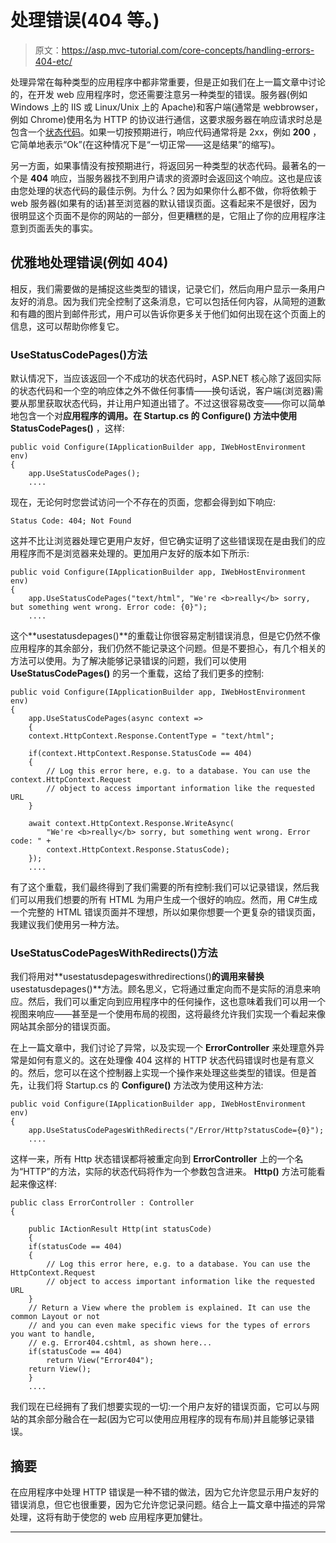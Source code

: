 # 处理错误(404 等。)

> 原文：<https://asp.mvc-tutorial.com/core-concepts/handling-errors-404-etc/>

处理异常在每种类型的应用程序中都非常重要，但是正如我们在上一篇文章中讨论的，在开发 web 应用程序时，您还需要注意另一种类型的错误。服务器(例如 Windows 上的 IIS 或 Linux/Unix 上的 Apache)和客户端(通常是 webbrowser，例如 Chrome)使用名为 HTTP 的协议进行通信，这要求服务器在响应请求时总是包含一个[状态代码](https://en.wikipedia.org/wiki/List_of_HTTP_status_codes)。如果一切按预期进行，响应代码通常将是 2xx，例如 **200** ，它简单地表示“Ok”(在这种情况下是“一切正常——这是结果”的缩写)。

另一方面，如果事情没有按预期进行，将返回另一种类型的状态代码。最著名的一个是 **404** 响应，当服务器找不到用户请求的资源时会返回这个响应。这也是应该由您处理的状态代码的最佳示例。为什么？因为如果你什么都不做，你将依赖于 web 服务器(如果有的话)甚至浏览器的默认错误页面。这看起来不是很好，因为很明显这个页面不是你的网站的一部分，但更糟糕的是，它阻止了你的应用程序注意到页面丢失的事实。

## 优雅地处理错误(例如 404)

相反，我们需要做的是捕捉这些类型的错误，记录它们，然后向用户显示一条用户友好的消息。因为我们完全控制了这条消息，它可以包括任何内容，从简短的道歉和有趣的图片到邮件形式，用户可以告诉你更多关于他们如何出现在这个页面上的信息，这可以帮助你修复它。

### UseStatusCodePages()方法

默认情况下，当应该返回一个不成功的状态代码时，ASP.NET 核心除了返回实际的状态代码和一个空的响应体之外不做任何事情——换句话说，客户端(浏览器)需要从那里获取状态代码，并让用户知道出错了。不过这很容易改变——你可以简单地包含一个对**应用程序的调用。在 **Startup.cs** 的 **Configure()** 方法中使用 StatusCodePages()** ，这样:

<input type="hidden" name="IL_IN_ARTICLE">

```
public void Configure(IApplicationBuilder app, IWebHostEnvironment env)
{
    app.UseStatusCodePages();
    ....
```

现在，无论何时您尝试访问一个不存在的页面，您都会得到如下响应:

```
Status Code: 404; Not Found
```

这并不比让浏览器处理它更用户友好，但它确实证明了这些错误现在是由我们的应用程序而不是浏览器来处理的。更加用户友好的版本如下所示:

```
public void Configure(IApplicationBuilder app, IWebHostEnvironment env)
{
    app.UseStatusCodePages("text/html", "We're <b>really</b> sorry, but something went wrong. Error code: {0}");
    ....
```

这个**usestatusdepages()**的重载让你很容易定制错误消息，但是它仍然不像应用程序的其余部分，我们仍然不能记录这个问题。但是不要担心，有几个相关的方法可以使用。为了解决能够记录错误的问题，我们可以使用 **UseStatusCodePages()** 的另一个重载，这给了我们更多的控制:

```
public void Configure(IApplicationBuilder app, IWebHostEnvironment env)
{
    app.UseStatusCodePages(async context =>
    {
    context.HttpContext.Response.ContentType = "text/html";

    if(context.HttpContext.Response.StatusCode == 404)
    {
        // Log this error here, e.g. to a database. You can use the context.HttpContext.Request 
        // object to access important information like the requested URL
    }

    await context.HttpContext.Response.WriteAsync(
        "We're <b>really</b> sorry, but something went wrong. Error code: " +
        context.HttpContext.Response.StatusCode);
    });
    ....
```

有了这个重载，我们最终得到了我们需要的所有控制:我们可以记录错误，然后我们可以用我们想要的所有 HTML 为用户生成一个很好的响应。然而，用 C#生成一个完整的 HTML 错误页面并不理想，所以如果你想要一个更复杂的错误页面，我建议我们使用另一种方法。

### UseStatusCodePagesWithRedirects()方法

我们将用对**usestatusdepageswithredirections()**的调用来替换**usestatusdepages()**方法。顾名思义，它将通过重定向而不是实际的消息来响应。然后，我们可以重定向到应用程序中的任何操作，这也意味着我们可以用一个视图来响应——甚至是一个使用布局的视图，这将最终允许我们实现一个看起来像网站其余部分的错误页面。

在上一篇文章中，我们讨论了异常，以及实现一个 **ErrorController** 来处理意外异常是如何有意义的。这在处理像 404 这样的 HTTP 状态代码错误时也是有意义的。然后，您可以在这个控制器上实现一个操作来处理这些类型的错误。但是首先，让我们将 Startup.cs 的 **Configure()** 方法改为使用这种方法:

```
public void Configure(IApplicationBuilder app, IWebHostEnvironment env)
{
    app.UseStatusCodePagesWithRedirects("/Error/Http?statusCode={0}");
    ....
```

这样一来，所有 Http 状态错误都将被重定向到 **ErrorController** 上的一个名为“HTTP”的方法，实际的状态代码将作为一个参数包含进来。 **Http()** 方法可能看起来像这样:

```
public class ErrorController : Controller  
{  

    public IActionResult Http(int statusCode)  
    {  
    if(statusCode == 404)  
    {  
        // Log this error here, e.g. to a database. You can use the HttpContext.Request   
        // object to access important information like the requested URL  
    }  
    // Return a View where the problem is explained. It can use the common Layout or not  
    // and you can even make specific views for the types of errors you want to handle,  
    // e.g. Error404.cshtml, as shown here...  
    if(statusCode == 404)  
        return View("Error404");  
    return View();  
    }  
    ....
```

我们现在已经拥有了我们想要实现的一切:一个用户友好的错误页面，它可以与网站的其余部分融合在一起(因为它可以使用应用程序的现有布局)并且能够记录错误。

## 摘要

在应用程序中处理 HTTP 错误是一种不错的做法，因为它允许您显示用户友好的错误消息，但它也很重要，因为它允许您记录问题。结合上一篇文章中描述的异常处理，这将有助于使您的 web 应用程序更加健壮。

* * *
